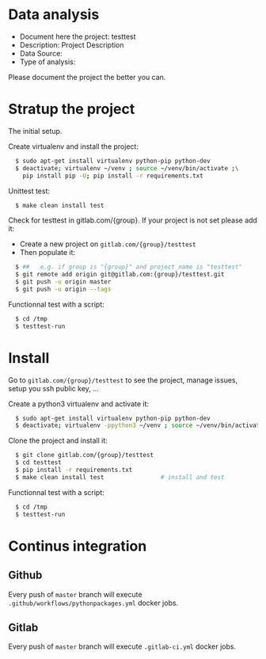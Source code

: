 # Data analysis
- Document here the project: testtest
- Description: Project Description
- Data Source:
- Type of analysis:

Please document the project the better you can.

# Stratup the project

The initial setup.

Create virtualenv and install the project:
```bash
  $ sudo apt-get install virtualenv python-pip python-dev
  $ deactivate; virtualenv ~/venv ; source ~/venv/bin/activate ;\
    pip install pip -U; pip install -r requirements.txt
```

Unittest test:
```bash
  $ make clean install test
```

Check for testtest in gitlab.com/{group}.
If your project is not set please add it:

- Create a new project on `gitlab.com/{group}/testtest`
- Then populate it:

```bash
  $ ##   e.g. if group is "{group}" and project_name is "testtest"
  $ git remote add origin git@gitlab.com:{group}/testtest.git
  $ git push -u origin master
  $ git push -u origin --tags
```

Functionnal test with a script:
```bash
  $ cd /tmp
  $ testtest-run
```
# Install
Go to `gitlab.com/{group}/testtest` to see the project, manage issues,
setup you ssh public key, ...

Create a python3 virtualenv and activate it:
```bash
  $ sudo apt-get install virtualenv python-pip python-dev
  $ deactivate; virtualenv -ppython3 ~/venv ; source ~/venv/bin/activate
```

Clone the project and install it:
```bash
  $ git clone gitlab.com/{group}/testtest
  $ cd testtest
  $ pip install -r requirements.txt
  $ make clean install test                # install and test
```
Functionnal test with a script:
```bash
  $ cd /tmp
  $ testtest-run
``` 

# Continus integration
## Github 
Every push of `master` branch will execute `.github/workflows/pythonpackages.yml` docker jobs.
## Gitlab
Every push of `master` branch will execute `.gitlab-ci.yml` docker jobs.
